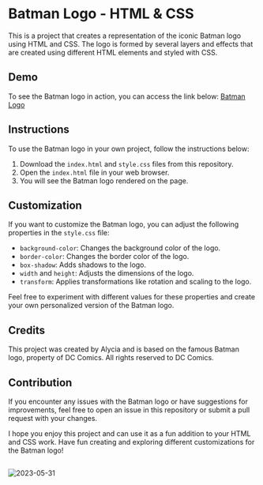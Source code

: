 # Batman Logo - HTML & CSS

This is a project that creates a representation of the iconic Batman logo using HTML and CSS. The logo is formed by several layers and effects that are created using different HTML elements and styled with CSS.

## Demo

To see the Batman logo in action, you can access the link below:
[Batman Logo](https://byalyck.github.io/Animated-Batman/)

## Instructions

To use the Batman logo in your own project, follow the instructions below:

1. Download the `index.html` and `style.css` files from this repository.
2. Open the `index.html` file in your web browser.
3. You will see the Batman logo rendered on the page.

## Customization

If you want to customize the Batman logo, you can adjust the following properties in the `style.css` file:

- `background-color`: Changes the background color of the logo.
- `border-color`: Changes the border color of the logo.
- `box-shadow`: Adds shadows to the logo.
- `width` and `height`: Adjusts the dimensions of the logo.
- `transform`: Applies transformations like rotation and scaling to the logo.

Feel free to experiment with different values for these properties and create your own personalized version of the Batman logo.

## Credits

This project was created by Alycia and is based on the famous Batman logo, property of DC Comics. All rights reserved to DC Comics.

## Contribution

If you encounter any issues with the Batman logo or have suggestions for improvements, feel free to open an issue in this repository or submit a pull request with your changes.

I hope you enjoy this project and can use it as a fun addition to your HTML and CSS work. Have fun creating and exploring different customizations for the Batman logo!
##
![2023-05-31](https://github.com/ByAlyck/Animated-Batman/assets/113322342/75dcf356-f681-40fe-91ae-61cf47741794)



